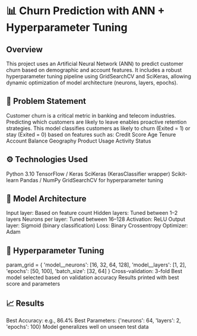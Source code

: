 # 📊 Churn Prediction with ANN + Hyperparameter Tuning
## Overview
This project uses an Artificial Neural Network (ANN) to predict customer churn based on demographic and account features. It includes a robust hyperparameter tuning pipeline using GridSearchCV and SciKeras, allowing dynamic optimization of model architecture (neurons, layers, epochs).
## 🧠 Problem Statement
Customer churn is a critical metric in banking and telecom industries. Predicting which customers are likely to leave enables proactive retention strategies. This model classifies customers as likely to churn (Exited = 1) or stay (Exited = 0) based on features such as:
Credit Score
Age
Tenure
Account Balance
Geography
Product Usage
Activity Status
## ⚙️ Technologies Used
Python 3.10
TensorFlow / Keras
SciKeras (KerasClassifier wrapper)
Scikit-learn
Pandas / NumPy
GridSearchCV for hyperparameter tuning
## 🧪 Model Architecture
Input layer: Based on feature count
Hidden layers: Tuned between 1–2 layers
Neurons per layer: Tuned between 16–128
Activation: ReLU
Output layer: Sigmoid (binary classification)
Loss: Binary Crossentropy
Optimizer: Adam
## 🔧 Hyperparameter Tuning

param_grid = {
    'model__neurons': [16, 32, 64, 128],
    'model__layers': [1, 2],
    'epochs': [50, 100],
    'batch_size': [32, 64]
}
Cross-validation: 3-fold
Best model selected based on validation accuracy
Results printed with best score and parameters
## 📈 Results
Best Accuracy: e.g., 86.4%
Best Parameters: {'neurons': 64, 'layers': 2, 'epochs': 100}
Model generalizes well on unseen test data
